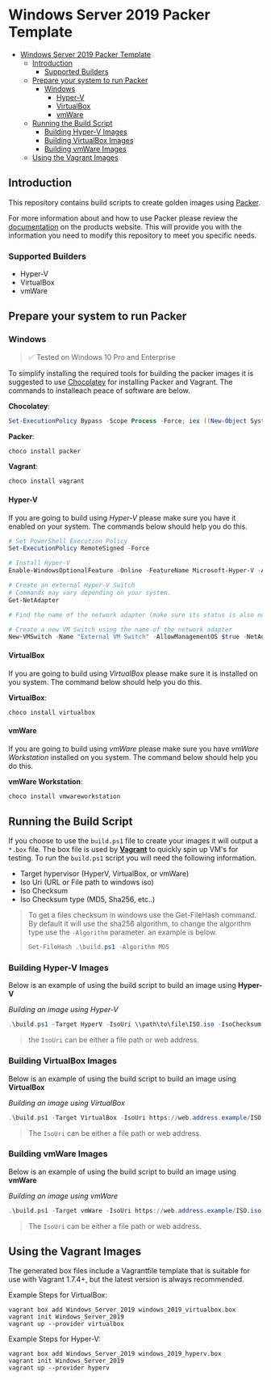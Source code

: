 # Windows Server 2019 Packer Template

<!-- TOC depthFrom:2 -->

- [Windows Server 2019 Packer Template](#windows-server-2019-packer-template)
  - [Introduction](#introduction)
    - [Supported Builders](#supported-builders)
  - [Prepare your system to run Packer](#prepare-your-system-to-run-packer)
    - [Windows](#windows)
      - [Hyper-V](#hyper-v)
      - [VirtualBox](#virtualbox)
      - [vmWare](#vmware)
  - [Running the Build Script](#running-the-build-script)
    - [Building Hyper-V Images](#building-hyper-v-images)
    - [Building VirtualBox Images](#building-virtualbox-images)
    - [Building vmWare Images](#building-vmware-images)
  - [Using the Vagrant Images](#using-the-vagrant-images)

<!-- /TOC -->

## Introduction

This repository contains build scripts to create golden images using [Packer](https://www.packer.io/).

For more information about and how to use Packer please review the [documentation](https://www.packer.io/docs/index.html) on the products website.  This will provide you with the information you need to modify this repository to meet you specific needs.

### Supported Builders

- Hyper-V
- VirtualBox
- vmWare

## Prepare your system to run Packer

### Windows

> ✅ Tested on Windows 10 Pro and Enterprise

To simplify installing the required tools for building the packer images it is suggested to use [Chocolatey](https://chocolatey.org/install#installing-chocolatey)  for installing Packer and Vagrant.  The commands to installeach peace of software are below.

**Chocolatey**:
```powershell
Set-ExecutionPolicy Bypass -Scope Process -Force; iex ((New-Object System.Net.WebClient).DownloadString('https://chocolatey.org/install.ps1'))
```

**Packer**:
```cmd
choco install packer
```

**Vagrant**:
```cmd
choco install vagrant
```

#### Hyper-V

If you are going to build using *Hyper-V* please make sure you have it enabled on your system.  The commands below should help you do this.

```powershell
# Set PowerShell Execution Policy
Set-ExecutionPolicy RemoteSigned -Force

# Install Hyper-V
Enable-WindowsOptionalFeature -Online -FeatureName Microsoft-Hyper-V -All

# Create an external Hyper-V Switch
# Commands may vary depending on your system.
Get-NetAdapter

# Find the name of the network adapter (make sure its status is also not disconnected)

# Create a new VM Switch using the name of the network adapter
New-VMSwitch -Name "External VM Switch" -AllowManagementOS $true -NetAdapterName "<Your Adapter Name Here>"
```

#### VirtualBox

If you are going to build using *VirtualBox* please make sure it is installed on you system.  The command below should help you do this.

**VirtualBox**:
```cmd
choco install virtualbox
```

#### vmWare

If you are going to build using *vmWare* please make sure you have *vmWare Workstation* installed on you system.  The command below should help you do this.

**vmWare Workstation**:
```cmd
choco install vmwareworkstation
```

## Running the Build Script

If you choose to use the `build.ps1` file to create your images it will output a `*.box` file.  The box file is used by **[Vagrant](https://www.vagrantup.com/)** to quickly spin up VM's for testing.  To run the `build.ps1` script you will need the following information.

* Target hypervisor (HyperV, VirtualBox, or vmWare)
* Iso Uri (URL or File path to windows iso)
* Iso Checksum
* Iso Checksum type (MD5, Sha256, etc..)

> To get a files checksum in windows use the Get-FileHash command.  By default it will use the sha256 algorithm, to change the algorithm type use the `-Algorithm` parameter. an example is below.
> ```powershell
> Get-FileHash .\build.ps1 -Algorithm MD5
> ```

### Building Hyper-V Images

Below is an example of using the build script to build an image using **Hyper-V**

*Building an image using Hyper-V*

```powershell
.\build.ps1 -Target HyperV -IsoUri \\path\to\file\ISO.iso -IsoChecksum "0307D30C9C9A09F88DE5F1D6EDEC3267" -ChecksumType "MD5"
```

> the `IsoUri` can be either a file path or web address.

### Building VirtualBox Images

Below is an example of using the build script to build an image using **VirtualBox**

*Building an image using VirtualBox*

```powershell
.\build.ps1 -Target VirtualBox -IsoUri https://web.address.example/ISO.iso -IsoChecksum "0307D30C9C9A09F88DE5F1D6EDEC3267" -ChecksumType "MD5"
```

> The `IsoUri` can be either a file path or web address.

### Building vmWare Images

Below is an example of using the build script to build an image using **vmWare**

*Building an image using vmWare*

```powershell
.\build.ps1 -Target vmWare -IsoUri https://web.address.example/ISO.iso -IsoChecksum "0307D30C9C9A09F88DE5F1D6EDEC3267" -ChecksumType "MD5"
```

> The `IsoUri` can be either a file path or web address.

## Using the Vagrant Images

The generated box files include a Vagrantfile template that is suitable for use
with Vagrant 1.7.4+, but the latest version is always recommended.

Example Steps for VirtualBox:

```
vagrant box add Windows_Server_2019 windows_2019_virtualbox.box
vagrant init Windows_Server_2019
vagrant up --provider virtualbox
```

Example Steps for Hyper-V:

```
vagrant box add Windows_Server_2019 windows_2019_hyperv.box
vagrant init Windows_Server_2019
vagrant up --provider hyperv
```
